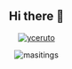 <h2 align="center">Hi there 👋</h2>
<p align="center">
  <a href="https://github.com/anuraghazra/github-readme-stats" target="_blank">
    <img src="https://github-readme-stats.vercel.app/api?username=masitings&show_icons=true" alt="yceruto" />
  </a>
  <p align="center"> <img src="https://komarev.com/ghpvc/?username=masitings" alt="masitings" /> </p>
</p>
